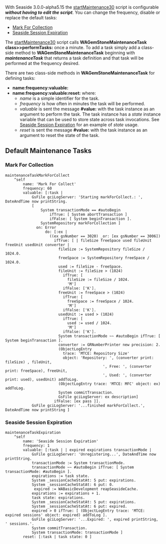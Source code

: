 With Seaside 3.0.0-alpha5.15 the [startMaintenance30](StartMaintenance30.md) script is configurable _**without having to edit the script**_. You can change the frequency, disable or replace the default tasks:
  * [Mark For Collection](MaintenanceVMTasks#Mark_For_Collection.md)
  * [Seaside Session Expiration](MaintenanceVMTasks#Seaside_Session_Expiration.md)

The [startMaintenance30](StartMaintenance30.md) script calls **WAGemStoneMaintenanceTask class>>performTasks:** once a minute. To add a task simply add a class-side method to **WAGemStoneMaintenanceTask** beginning with _**maintenanceTask**_ that returns a task definition and that task will be performed at the frequency desired.

There are two class-side methods in **WAGemStoneMaintenanceTask** for defining tasks:
  * **name:frequency:valuable:**
  * **name:frequency:valuable:reset:**
where:
    * _name_ is a simple identifier for the task.
    * _frequency_ is how often in minutes the task will be performed.
    * _valuable_ is sent the message **#value:** with the task instance as an argument to perform the task. The task instance has a _state_ instance variable that can be used to store state across task invocations. See [Seaside Session Expiration](MaintenanceVMTasks#Seaside_Session_Expiration.md) for an example of _state_ usage.
    * _reset_ is sent the message **#value:** with the task instance as an argument to reset the state of the task.

## Default Maintenance Tasks ##
### Mark For Collection ###
```
maintenanceTaskMarkForCollect
	^self 
		name: 'Mark For Collect'
		frequency: 60
		valuable: [:task | 
			GsFile gciLogServer: 'Starting markForCollect.: ', DateAndTime now printString.
      		[ 	
				System transactionMode == #autoBegin 
					ifTrue: [ System abortTransaction ]
					ifFalse: [ System beginTransaction ].
				SystemRepository markForCollection ] 
			  on: Error
        		  do: [:ex |
					((ex gsNumber == 3020) _or: [ex gsNumber == 3006])
					  ifTrue: [ | fileSize freeSpace used fileUnit freeUnit usedUnit converter |
					    fileSize := SystemRepository fileSize / 1024.0.
					    freeSpace := SystemRepository freeSpace / 1024.0.
					    used := fileSize - freeSpace.
					    fileUnit := fileSize > (1024)
					      ifTrue: [
					        fileSize := fileSize / 1024.
					        'M']
					      ifFalse: ['K'].
					    freeUnit := freeSpace > (1024)
					      ifTrue: [
					        freeSpace := freeSpace / 1024.
					        'M']
					      ifFalse: ['K'].
					    usedUnit := used > (1024)
					      ifTrue: [
					        used := used / 1024.
					        'M']
					      ifFalse: ['K'].
					    System transactionMode ~~ #autoBegin ifTrue: [ System beginTransaction ].
					    converter := GRNumberPrinter new precision: 2.
					    (ObjectLogEntry
					      trace: 'MTCE: Repository Size'
					      object: 'Repository: ', (converter print: fileSize) , fileUnit,
										    ', Free: ', (converter print: freeSpace), freeUnit,
										    ', Used: ', (converter print: used), usedUnit) addToLog.
					    (ObjectLogEntry trace: 'MTCE: MFC' object: ex) addToLog.
					    System commitTransaction.
					    GsFile gciLogServer: ex description]
					  ifFalse: [ex pass ]].
			GsFile gciLogServer: '...finished markForCollect.', DateAndTime now printString ]
```
### Seaside Session Expiration ###
```
maintenanceTaskExpiration
	^self 
		name: 'Seaside Session Expiration'
		frequency: 1
		valuable: [:task | | expired expirations transactionMode |
  			GsFile gciLogServer: 'Unregistering...', DateAndTime now printString.
			transactionMode := System transactionMode.
   			transactionMode ~~ #autoBegin ifTrue: [ System transactionMode: #autoBegin ].
  			expirations := task state.
  			System _sessionCacheStatAt: 5 put: expirations.
  			System _sessionCacheStatAt: 6 put: 0.
 			 expired := WABasicDevelopment reapSeasideCache.
  			expirations := expirations + 1.
			task state: expirations.
  			System _sessionCacheStatAt: 5 put: expirations.
  			System _sessionCacheStatAt: 6 put: expired.
  			expired > 0 ifTrue: [ (ObjectLogEntry trace: 'MTCE: expired sessions' object: expired) addToLog ].
  			GsFile gciLogServer: '...Expired: ', expired printString, ' sessions.'.
  			System commitTransaction.
  			System transactionMode: transactionMode ]
		reset: [:task | task state: 0 ]
```